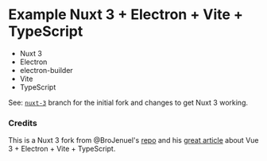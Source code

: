 # Example Nuxt 3 + Electron + Vite + TypeScript

- Nuxt 3
- Electron
- electron-builder
- Vite
- TypeScript

See: [`nuxt-3`](https://github.com/nwittwer/nuxt-3-vite-electron-typescript/tree/nuxt-3) branch for the initial fork and changes to get Nuxt 3 working. 

### Credits

This is a Nuxt 3 fork from @BroJenuel's [repo](https://github.com/BroJenuel/vue-3-vite-electron-typescript) and his [great article](https://dev.to/brojenuel/vue-3-vite-typescript-electron-my-full-setup-kgm) about Vue 3 + Electron + Vite + TypeScript.
